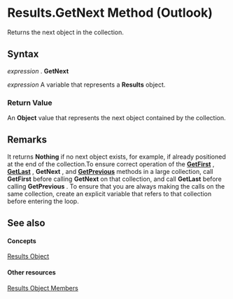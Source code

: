 
# Results.GetNext Method (Outlook)

Returns the next object in the collection. 


## Syntax

 _expression_ . **GetNext**

 _expression_ A variable that represents a **Results** object.


### Return Value

An  **Object** value that represents the next object contained by the collection.


## Remarks

It returns  **Nothing** if no next object exists, for example, if already positioned at the end of the collection.To ensure correct operation of the **[GetFirst](9a8b56ce-5e93-f1b1-be7f-7734d86f4997.md)** , **[GetLast](90a50739-b9a9-92de-516b-1cd9f3fe8d50.md)** , **GetNext** , and **[GetPrevious](be9877c4-602d-7e2d-a00b-edb4aead7441.md)** methods in a large collection, call **GetFirst** before calling **GetNext** on that collection, and call **GetLast** before calling **GetPrevious** . To ensure that you are always making the calls on the same collection, create an explicit variable that refers to that collection before entering the loop.


## See also


#### Concepts


[Results Object](59057f6f-8f6d-eed0-c945-240b9593b7ea.md)
#### Other resources


[Results Object Members](650f59fb-0dbd-3f5f-b289-2dfe9e33c20e.md)
